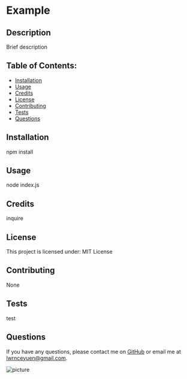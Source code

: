 
# Example

## Description
Brief description
    
## Table of Contents:
* [Installation](#installation)
* [Usage](#usage)
* [Credits](#credits)
* [License](#license)
* [Contributing](#contribution)
* [Tests](#tests)
* [Questions](#questions)

## Installation
npm install

## Usage
node index.js

## Credits
inquire

## License
This project is licensed under:
MIT License

## Contributing
None

## Tests
test

## Questions
If you have any questions, please contact me on [GitHub](https://github.com/lwrnce) or email me at lwrnceyuen@gmail.com.

![picture](https://github.com/lwrnce.png?size=50)